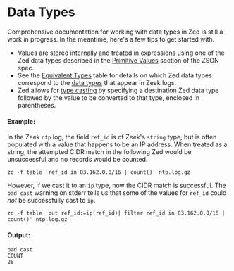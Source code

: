# Data Types

Comprehensive documentation for working with data types in Zed is still a work
in progress. In the meantime, here's a few tips to get started with.

* Values are stored internally and treated in expressions using one of the Zed
  data types described in the
  [Primitive Values](../../formats/zson.md#33-primitive-values) section of the
  ZSON spec.
* See the [Equivalent Types](../../formats/zeek-compat.md#equivalent-types)
  table for details on which Zed data types correspond to the
  [data types](https://docs.zeek.org/en/current/script-reference/types.html)
  that appear in Zeek logs.
* Zed allows for [type casting](https://en.wikipedia.org/wiki/Type_conversion)
  by specifying a destination Zed data type followed by the value to be
  converted to that type, enclosed in parentheses.

#### Example:

In the Zeek `ntp` log, the field `ref_id` is of Zeek's `string` type, but is
often populated with a value that happens to be an IP address. When treated as
a string, the attempted CIDR match in the following Zed would be unsuccessful
and no records would be counted.

```
zq -f table 'ref_id in 83.162.0.0/16 | count()' ntp.log.gz
```

However, if we cast it to an `ip` type, now the CIDR match is successful. The
`bad cast` warning on stderr tells us that some of the values for `ref_id`
could _not_ be successfully cast to `ip`.

```zq-command
zq -f table 'put ref_id:=ip(ref_id)| filter ref_id in 83.162.0.0/16 | count()' ntp.log.gz
```

#### Output:
```zq-output
bad cast
COUNT
28
```
